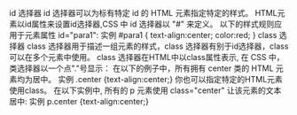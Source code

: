 id 选择器
id 选择器可以为标有特定 id 的 HTML 元素指定特定的样式。
HTML元素以id属性来设置id选择器,CSS 中 id 选择器以 "#" 来定义。
以下的样式规则应用于元素属性 id="para1":
实例
#para1
{
text-align:center;
color:red;
}
class 选择器
class 选择器用于描述一组元素的样式，class 选择器有别于id选择器，class可以在多个元素中使用。
class 选择器在HTML中以class属性表示, 在 CSS 中，类选择器以一个点"."号显示：
在以下的例子中，所有拥有 center 类的 HTML 元素均为居中。
实例
.center {text-align:center;}
你也可以指定特定的HTML元素使用class。
在以下实例中, 所有的 p 元素使用 class="center" 让该元素的文本居中:
实例
p.center {text-align:center;}